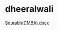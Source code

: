 # dheeralwali

[Sourabh(DMBA).docx](https://github.com/user-attachments/files/21541422/Sourabh.DMBA.docx)
